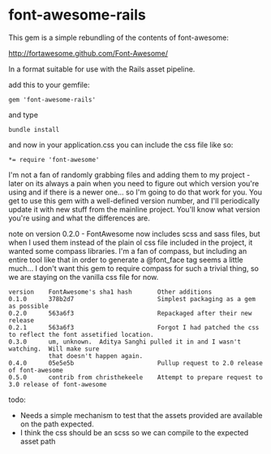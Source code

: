 # font-awesome-rails

This gem is a simple rebundling of the contents of font-awesome:

http://fortawesome.github.com/Font-Awesome/

In a format suitable for use with the Rails asset pipeline.

add this to your gemfile:

    gem 'font-awesome-rails'

and type

    bundle install

and now in your application.css you can include the css file like so:

    *= require 'font-awesome'



I'm not a fan of randomly grabbing files and adding them to my project - later on its always a pain when you need to figure out which version you're using and if there is a newer one...  so I'm going to do that work for you.  You get to use this gem with a well-defined version number, and I'll periodically update it with new stuff from the mainline project.  You'll know what version you're using and what the differences are.

note on version 0.2.0 - FontAwesome now includes scss and sass files, but when I used them instead of the plain ol css file included in the project, it wanted some compass libraries.  I'm a fan of compass, but including an entire tool like that in order to generate a @font_face tag seems a little much... I don't want this gem to require compass for such a trivial thing, so we are staying on the vanilla css file for now.


    version    FontAwesome's sha1 hash       Other additions
    0.1.0      378b2d7                       Simplest packaging as a gem as possible
    0.2.0      563a6f3                       Repackaged after their new release
    0.2.1      563a6f3                       Forgot I had patched the css to reflect the font assetified location.
    0.3.0      um, unknown.  Aditya Sanghi pulled it in and I wasn't watching.  Will make sure
               that doesn't happen again.
    0.4.0      05e5e5b                       Pullup request to 2.0 release of font-awesome
    0.5.0      contrib from christhekeele    Attempt to prepare request to 3.0 release of font-awesome


todo:

 - Needs a simple mechanism to test that the assets provided are available on the path expected.
 - I think the css should be an scss so we can compile to the expected asset path
